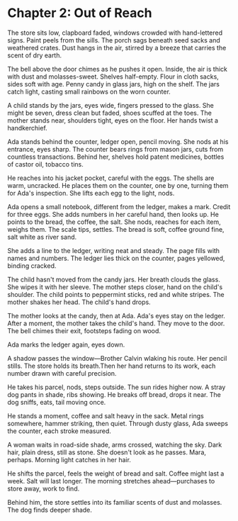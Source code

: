 # Chapter 2: Out of Reach

The store sits low, clapboard faded, windows crowded with hand-lettered signs. Paint peels from the sills. The porch sags beneath seed sacks and weathered crates. Dust hangs in the air, stirred by a breeze that carries the scent of dry earth.

The bell above the door chimes as he pushes it open. Inside, the air is thick with dust and molasses-sweet. Shelves half-empty. Flour in cloth sacks, sides soft with age. Penny candy in glass jars, high on the shelf. The jars catch light, casting small rainbows on the worn counter.

A child stands by the jars, eyes wide, fingers pressed to the glass. She might be seven, dress clean but faded, shoes scuffed at the toes. The mother stands near, shoulders tight, eyes on the floor. Her hands twist a handkerchief.

Ada stands behind the counter, ledger open, pencil moving. She nods at his entrance, eyes sharp. The counter bears rings from mason jars, cuts from countless transactions. Behind her, shelves hold patent medicines, bottles of castor oil, tobacco tins.

He reaches into his jacket pocket, careful with the eggs. The shells are warm, uncracked. He places them on the counter, one by one, turning them for Ada's inspection. She lifts each egg to the light, nods.

Ada opens a small notebook, different from the ledger, makes a mark. Credit for three eggs. She adds numbers in her careful hand, then looks up. He points to the bread, the coffee, the salt. She nods, reaches for each item, weighs them. The scale tips, settles. The bread is soft, coffee ground fine, salt white as river sand.

She adds a line to the ledger, writing neat and steady. The page fills with names and numbers. The ledger lies thick on the counter, pages yellowed, binding cracked.

The child hasn't moved from the candy jars. Her breath clouds the glass. She wipes it with her sleeve. The mother steps closer, hand on the child's shoulder. The child points to peppermint sticks, red and white stripes. The mother shakes her head. The child's hand drops.

The mother looks at the candy, then at Ada. Ada's eyes stay on the ledger. After a moment, the mother takes the child's hand. They move to the door. The bell chimes their exit, footsteps fading on wood.

Ada marks the ledger again, eyes down.

A shadow passes the window—Brother Calvin wlaking his route. Her pencil stills. The store holds its breath.Then her hand returns to its work, each number drawn with careful precision.

He takes his parcel, nods, steps outside. The sun rides higher now. A stray dog pants in shade, ribs showing. He breaks off bread, drops it near. The dog sniffs, eats, tail moving once.

He stands a moment, coffee and salt heavy in the sack. Metal rings somewhere, hammer striking, then quiet. Through dusty glass, Ada sweeps the counter, each stroke measured.

A woman waits in road-side shade, arms crossed, watching the sky. Dark hair, plain dress, still as stone. She doesn't look as he passes. Mara, perhaps. Morning light catches in her hair.

He shifts the parcel, feels the weight of bread and salt. Coffee might last a week. Salt will last longer. The morning stretches ahead—purchases to store away, work to find.

Behind him, the store settles into its familiar scents of dust and molasses. The dog finds deeper shade. 